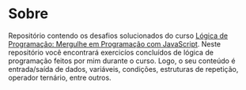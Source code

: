 # Sobre
Repositório contendo os desafios solucionados do curso [Lógica de Programação: Mergulhe em Programação com JavaScript](https://cursos.alura.com.br/course/logica-programacao-mergulhe-programacao-javascript). Neste repositório você encontrará exercicíos concluídos de lógica de programação feitos por mim durante o curso. Logo, o seu conteúdo é entrada/saída de dados, variáveis, condições, estruturas de repetição, operador ternário, entre outros. 
